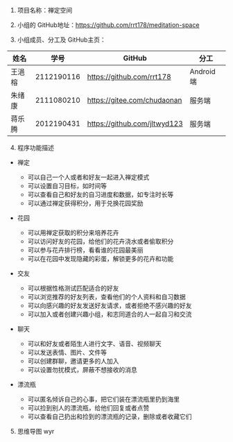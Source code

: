 1. 项目名称：禅定空间

2. 小组的 GitHub地址：https://github.com/rrt178/meditation-space

3. 小组成员、分工及 GitHub主页：

| 姓名   | 学号       | GitHub                       | 分工       |
| ------ | ---------- | ---------------------------- | ---------- |
| 王浥榕 | 2112190116 | https://github.com/rrt178    | Android 端 |
| 朱绪康 | 2111080210 | https://gitee.com/chudaonan  | 服务端     |
| 蒋乐腾 | 2012190431 | https://github.com/jltwyd123 | 服务端     |

4. 程序功能描述

+ 禅定
  + 可以自己一个人或者和好友一起进入禅定模式
  + 可以设置自习目标，如时间等
  + 可以查看自己和好友的自习进度和数据，如专注时长等
  + 可以通过禅定获得积分，用于兑换花园奖励

+ 花园
  + 可以用禅定获取的积分来培养花卉
  + 可以访问好友的花园，给他们的花卉浇水或者偷取积分
  + 可以参与花卉排行榜，看看谁的花园最美丽
  + 可以在花园中发现隐藏的彩蛋，解锁更多的花卉和功能

+ 交友
  + 可以根据性格测试匹配适合的好友
  + 可以浏览推荐的好友列表，查看他们的个人资料和自习数据
  + 可以向感兴趣的好友发送好友请求，或者拒绝不感兴趣的好友
  + 可以加入或者创建兴趣小组，和志同道合的人一起自习和交流

+ 聊天
  + 可以和好友或者陌生人进行文字、语音、视频聊天
  + 可以发送表情、图片、文件等
  + 可以创建群聊，邀请更多的人加入
  + 可以设置勿扰模式，屏蔽不想接收的消息

+ 漂流瓶
  + 可以匿名倾诉自己的心事，把它们装在漂流瓶里扔到海里
  + 可以捡到别人的漂流瓶，给他们回复或者点赞
  + 可以查看自己扔出和捡到的漂流瓶的记录，删除或者收藏它们

5. 思维导图
wyr

